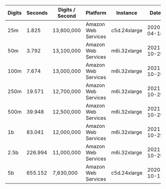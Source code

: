 | Digits | Seconds | Digits / Second | Platform | Instance | Date | Files |
| ------ | ------- | --------------- | -------- | -------- | ---- | ----- |
| 25m | 1.825 | 13,600,000 | Amazon Web Services | c5d.24xlarge | 2020-04-18 | [cfg](../Amazon%20Web%20Services/c5d.24xlarge/Lemniscate%20%5BSeries-Pi%5D/Lemniscate%20-%2020200418-180946.cfg) [out](../Amazon%20Web%20Services/c5d.24xlarge/Lemniscate%20%5BSeries-Pi%5D/Lemniscate%20-%2020200418-180946.out) [txt](../Amazon%20Web%20Services/c5d.24xlarge/Lemniscate%20%5BSeries-Pi%5D/Lemniscate%20-%2020200418-180946.txt) |
| 50m | 3.792 | 13,100,000 | Amazon Web Services | m6i.32xlarge | 2021-10-29 | [cfg](../Amazon%20Web%20Services/m6i.32xlarge/Lemniscate%20%5BSeries-Pi%5D/Lemniscate%20-%2020211029-161858.cfg) [out](../Amazon%20Web%20Services/m6i.32xlarge/Lemniscate%20%5BSeries-Pi%5D/Lemniscate%20-%2020211029-161858.out) [txt](../Amazon%20Web%20Services/m6i.32xlarge/Lemniscate%20%5BSeries-Pi%5D/Lemniscate%20-%2020211029-161858.txt) |
| 100m | 7.674 | 13,000,000 | Amazon Web Services | m6i.32xlarge | 2021-10-29 | [cfg](../Amazon%20Web%20Services/m6i.32xlarge/Lemniscate%20%5BSeries-Pi%5D/Lemniscate%20-%2020211029-161933.cfg) [out](../Amazon%20Web%20Services/m6i.32xlarge/Lemniscate%20%5BSeries-Pi%5D/Lemniscate%20-%2020211029-161933.out) [txt](../Amazon%20Web%20Services/m6i.32xlarge/Lemniscate%20%5BSeries-Pi%5D/Lemniscate%20-%2020211029-161933.txt) |
| 250m | 19.571 | 12,700,000 | Amazon Web Services | m6i.32xlarge | 2021-10-29 | [cfg](../Amazon%20Web%20Services/m6i.32xlarge/Lemniscate%20%5BSeries-Pi%5D/Lemniscate%20-%2020211029-161955.cfg) [out](../Amazon%20Web%20Services/m6i.32xlarge/Lemniscate%20%5BSeries-Pi%5D/Lemniscate%20-%2020211029-161955.out) [txt](../Amazon%20Web%20Services/m6i.32xlarge/Lemniscate%20%5BSeries-Pi%5D/Lemniscate%20-%2020211029-161955.txt) |
| 500m | 39.948 | 12,500,000 | Amazon Web Services | m6i.32xlarge | 2021-10-29 | [cfg](../Amazon%20Web%20Services/m6i.32xlarge/Lemniscate%20%5BSeries-Pi%5D/Lemniscate%20-%2020211029-173416.cfg) [out](../Amazon%20Web%20Services/m6i.32xlarge/Lemniscate%20%5BSeries-Pi%5D/Lemniscate%20-%2020211029-173416.out) [txt](../Amazon%20Web%20Services/m6i.32xlarge/Lemniscate%20%5BSeries-Pi%5D/Lemniscate%20-%2020211029-173416.txt) |
| 1b | 83.041 | 12,000,000 | Amazon Web Services | m6i.32xlarge | 2021-10-29 | [cfg](../Amazon%20Web%20Services/m6i.32xlarge/Lemniscate%20%5BSeries-Pi%5D/Lemniscate%20-%2020211029-173543.cfg) [out](../Amazon%20Web%20Services/m6i.32xlarge/Lemniscate%20%5BSeries-Pi%5D/Lemniscate%20-%2020211029-173543.out) [txt](../Amazon%20Web%20Services/m6i.32xlarge/Lemniscate%20%5BSeries-Pi%5D/Lemniscate%20-%2020211029-173543.txt) |
| 2.5b | 226.994 | 11,000,000 | Amazon Web Services | m6i.32xlarge | 2021-10-29 | [cfg](../Amazon%20Web%20Services/m6i.32xlarge/Lemniscate%20%5BSeries-Pi%5D/Lemniscate%20-%2020211029-205916.cfg) [out](../Amazon%20Web%20Services/m6i.32xlarge/Lemniscate%20%5BSeries-Pi%5D/Lemniscate%20-%2020211029-205916.out) [txt](../Amazon%20Web%20Services/m6i.32xlarge/Lemniscate%20%5BSeries-Pi%5D/Lemniscate%20-%2020211029-205916.txt) |
| 5b | 655.152 | 7,630,000 | Amazon Web Services | c5d.24xlarge | 2020-10-11 | [cfg](../Amazon%20Web%20Services/c5d.24xlarge/Lemniscate%20%5BSeries-Pi%5D/Lemniscate%20-%2020201011-000608.cfg) [out](../Amazon%20Web%20Services/c5d.24xlarge/Lemniscate%20%5BSeries-Pi%5D/Lemniscate%20-%2020201011-000608.out) [txt](../Amazon%20Web%20Services/c5d.24xlarge/Lemniscate%20%5BSeries-Pi%5D/Lemniscate%20-%2020201011-000608.txt) |
